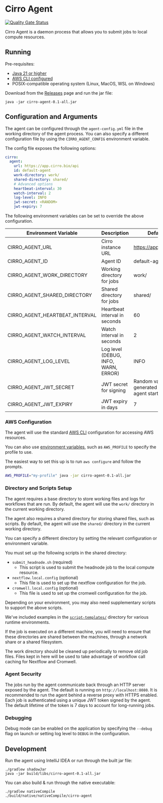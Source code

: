 # Cirro Agent

[![Quality Gate Status](https://sonarcloud.io/api/project_badges/measure?project=CirroBio_Cirro-local-agent&metric=alert_status&token=702d92a2776e625a3b4446454e190ad420a9d79a)](https://sonarcloud.io/summary/new_code?id=CirroBio_Cirro-local-agent)

Cirro Agent is a daemon process that allows you to submit jobs to local compute resources.

## Running

Pre-requisites:
- [Java 21 or higher](https://adoptium.net/)
- [AWS CLI configured](#aws-configuration)
- POSIX-compatible operating system (Linux, MacOS, WSL on Windows)

Download from the [Releases](https://github.com/CirroBio/Cirro-local-agent/releases) page and run the jar file:

```
java -jar cirro-agent-0.1-all.jar
```

## Configuration and Arguments

The agent can be configured through the `agent-config.yml` file in the working directory of the agent process.
You can also specify a different configuration file by using the `CIRRO_AGENT_CONFIG` environment variable.

The config file exposes the following options:

```yml
cirro:
  agent:
    url: https://app.cirro.bio/api
    id: default-agent
    work-directory: work/
    shared-directory: shared/
    # Advanced options
    heartbeat-interval: 30
    watch-interval: 2
    log-level: INFO
    jwt-secret: <RANDOM>
    jwt-expiry: 7
```

The following environment variables can be set to override the above configuration.

| Environment Variable           | Description                          | Default                                   |
|--------------------------------|--------------------------------------|-------------------------------------------|
| CIRRO_AGENT_URL                | Cirro instance URL                   | https://app.cirro.bio                     |
| CIRRO_AGENT_ID                 | Agent ID                             | default-agent                             |
| CIRRO_AGENT_WORK_DIRECTORY     | Working directory for jobs           | work/                                     |
| CIRRO_AGENT_SHARED_DIRECTORY   | Shared directory for jobs            | shared/                                   |
| CIRRO_AGENT_HEARTBEAT_INTERVAL | Heartbeat interval in seconds        | 60                                        |
| CIRRO_AGENT_WATCH_INTERVAL     | Watch interval in seconds            | 2                                         |
| CIRRO_AGENT_LOG_LEVEL          | Log level (DEBUG, INFO, WARN, ERROR) | INFO                                      |
| CIRRO_AGENT_JWT_SECRET         | JWT secret for signing               | Random value generated upon agent startup |
| CIRRO_AGENT_JWT_EXPIRY         | JWT expiry in days                   | 7                                         |

### AWS Configuration

The agent will use the standard [AWS CLI](https://docs.aws.amazon.com/cli/v1/userguide/cli-chap-configure.html) configuration for accessing AWS resources.

You can also use [environment variables](https://docs.aws.amazon.com/cli/v1/userguide/cli-configure-envvars.html), such as `AWS_PROFILE` to specify the profile to use.

The easiest way to set this up is to run `aws configure` and follow the prompts.

```bash
AWS_PROFILE="my-profile" java -jar cirro-agent-0.1-all.jar
```

### Directory and Scripts Setup

The agent requires a base directory to store working files and logs for workflows that are run.
By default, the agent will use the `work/` directory in the current working directory.

The agent also requires a shared directory for storing shared files, such as scripts.
By default, the agent will use the `shared/` directory in the current working directory.

You can specify a different directory by setting the relevant configuration or environment variable.

You must set up the following scripts in the shared directory:

- `submit_headnode.sh` (required)
  - This script is used to submit the headnode job to the local compute resource.
- `nextflow.local.config` (optional)
  - This file is used to set up the nextflow configuration for the job.
- `cromwell.local.config` (optional)
  - This file is used to set up the cromwell configuration for the job.

Depending on your environment, you may also need supplementary scripts to support the above scripts.

We've included examples in the [`script-templates/`](./script-templates) directory for various runtime environments.

If the job is executed on a different machine, you will need to ensure that these directories are shared between the machines, through a network share or a shared filesystem.

The work directory should be cleaned up periodically to remove old job files.
Files kept in here will be used to take advantage of workflow call caching for Nextflow and Cromwell.

### Agent Security

The jobs run by the agent communicate back through an HTTP server exposed by the agent.
The default is running on `http://localhost:8080`.
It is recommended to run the agent behind a reverse proxy with HTTPS enabled.
Each job is authenticated using a unique JWT token signed by the agent.
The default lifetime of the token is 7 days to account for long-running jobs. 

### Debugging

Debug mode can be enabled on the application by specifying the `--debug` flag on launch or setting log level to `DEBUG` in the configuration.

## Development

Run the agent using IntelliJ IDEA or run through the built jar file:

```
./gradlew shadowJar
java -jar build/libs/cirro-agent-0.1-all.jar
```

You can also build & run through the native executable:

```
./gradlew nativeCompile
./build/native/nativeCompile/cirro-agent
```
